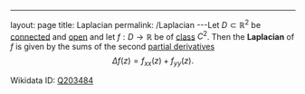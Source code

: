 ---
 layout: page
 title: Laplacian
 permalink: /Laplacian
---Let $D\subset\mathbb R^2$ be [connected](https://defsmath.github.io/DefsMath/connected) and [open](https://defsmath.github.io/DefsMath/open) and let $f:D\to \mathbb R$ be of [class](https://defsmath.github.io/DefsMath/class) $C^2$. Then the **Laplacian** of $f$ is given by the sums of the second [partial derivatives](https://defsmath.github.io/DefsMath/partial_derivative) $$\Delta f(z) = f_{xx}(z) + f_{yy}(z).$$

Wikidata ID: [Q203484](https://www.wikidata.org/wiki/Q203484)